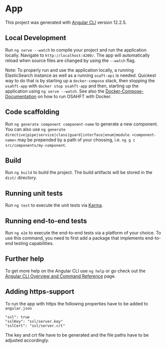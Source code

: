 # App

This project was generated with [Angular CLI](https://github.com/angular/angular-cli) version 12.2.5.

## Local Development

Run `ng serve --watch` to compile your project and run the application locally. Navigate to `http://localhost:4200/`. The app will automatically reload when source files are changed by using the `--watch` flag.

Note: To properly run and use the application locally, a running ElasticSearch instance as well as a running `osaft-api` is needed. Quickest way to do that is by starting up a `docker-compose` stack, then stopping the `osahft-app` with `docker stop osahft-app` and then, starting up the application using `ng serve --watch`. See also the [Docker-Compose-Documentation](https://github.com/osahft/OSAHFT/blob/1.0.0_release_preperation/packages/docker-compose/README.md) on how to run OSAHFT with Docker.

## Code scaffolding

Run `ng generate component component-name` to generate a new component. You can also use `ng generate directive|pipe|service|class|guard|interface|enum|module`. `<component-name>` may be prepended by a path of your choosing, i.e. `ng g c src/components/my-component`. 

## Build

Run `ng build` to build the project. The build artifacts will be stored in the `dist/` directory.

## Running unit tests

Run `ng test` to execute the unit tests via [Karma](https://karma-runner.github.io).

## Running end-to-end tests

Run `ng e2e` to execute the end-to-end tests via a platform of your choice. To use this command, you need to first add a package that implements end-to-end testing capabilities.

## Further help

To get more help on the Angular CLI use `ng help` or go check out the [Angular CLI Overview and Command Reference](https://angular.io/cli) page.

## Adding https-support

To run the app with https the following properties have to be added to `angular.json` 

```
"ssl": true
"sslKey": "ssl/server.key"
"sslCert": "ssl/server.crt"
```
The key and crt file have to be generated and the file paths have to be adjusted accordingly. 
